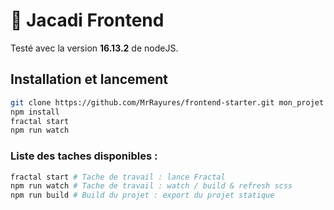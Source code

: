 # :doughnut: Jacadi Frontend
Testé avec la version **16.13.2** de nodeJS.

## Installation et lancement

```bash
git clone https://github.com/MrRayures/frontend-starter.git mon_projet
npm install
fractal start
npm run watch
```

### Liste des taches disponibles :

```bash
fractal start # Tache de travail : lance Fractal
npm run watch # Tache de travail : watch / build & refresh scss
npm run build # Build du projet : export du projet statique
```